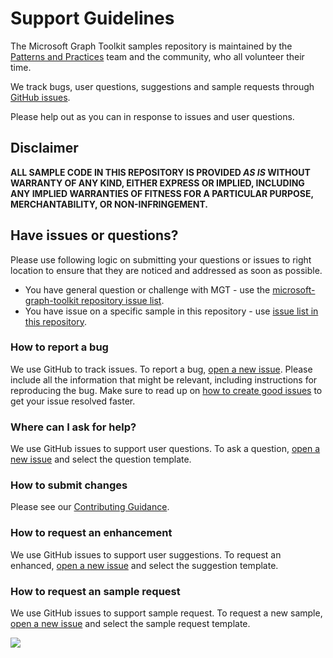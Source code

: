 # Support Guidelines

The Microsoft Graph Toolkit samples repository is maintained by the [Patterns and Practices](https://aka.ms/m365pnp) team and the community, who all volunteer their time. 

We track bugs, user questions, suggestions and sample requests through [GitHub issues](https://github.com/pnp/mgt-samples/issues). 

Please help out as you can in response to issues and user questions.

## Disclaimer

**ALL SAMPLE CODE IN THIS REPOSITORY IS PROVIDED *AS IS* WITHOUT WARRANTY OF ANY KIND, EITHER EXPRESS OR IMPLIED, INCLUDING ANY IMPLIED WARRANTIES OF FITNESS FOR A PARTICULAR PURPOSE, MERCHANTABILITY, OR NON-INFRINGEMENT.**

## Have issues or questions?

Please use following logic on submitting your questions or issues to right location to ensure that they are noticed and addressed as soon as possible.

* You have general question or challenge with MGT - use the [microsoft-graph-toolkit repository issue list](https://github.com/microsoftgraph/microsoft-graph-toolkit/issues).
* You have issue on a specific sample in this repository - use [issue list in this repository](https://github.com/pnp/mgt-samples/issues).

### How to report a bug

We use GitHub to track issues. To report a bug, [open a new issue](https://github.com/pnp/mgt-samples/issues/new/choose). Please include
all the information that might be relevant, including instructions for reproducing the bug. Make sure to read up on [how to create good issues](https://github.com/pnp/mgt-samples/wiki/How-to-Create-Good-Issues) to get your issue resolved faster.

### Where can I ask for help?

We use GitHub issues to support user questions. To ask a question, [open a new issue](https://github.com/pnp/mgt-samples/issues/new/choose) and select the question template. 

### How to submit changes

Please see our [Contributing Guidance](https://github.com/pnp/mgt-samples/blob/main/CONTRIBUTING.md).

### How to request an enhancement

We use GitHub issues to support user suggestions. To request an enhanced, [open a new issue](https://github.com/pnp/mgt-samples/issues/new/choose) and select the suggestion template. 

### How to request an sample request

We use GitHub issues to support sample request. To request a new sample, [open a new issue](https://github.com/pnp/mgt-samples/issues/new/choose) and select the sample request template. 

<img src="https://pnptelemetry.azurewebsites.net/mgt-samples/SUPPORT.md" />
